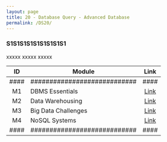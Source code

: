 ```yaml
---
layout: page
title: 20 - Database Query - Advanced Database
permalink: /DS20/
---
```


<h3>S1S1S1S1S1S1S1S1S1</h3>

xxxxx xxxxx xxxxx

| ID | Module                     |Link|
|:--:|----------------------------|:--:|
|####|############################|####|
| M1 | DBMS Essentials            |[Link](/02-MSDS-Courses/MSDS18/M1/)|
| M2 | Data Warehousing           |[Link](/02-MSDS-Courses/MSDS18/M2/)|
| M3 | Big Data Challenges        |[Link](/02-MSDS-Courses/MSDS18/M3/)|
| M4 | NoSQL Systems              |[Link](/02-MSDS-Courses/MSDS18/M4/)|
|####|############################|####|

